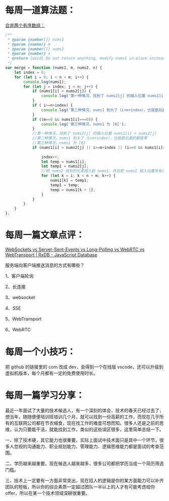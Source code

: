 # 每周一道算法题：

[合并两个有序数组：](https://leetcode.cn/problems/merge-sorted-array/description/?envType=study-plan-v2&envId=top-interview-150)

```js
/**
 * @param {number[]} nums1
 * @param {number} m
 * @param {number[]} nums2
 * @param {number} n
 * @return {void} Do not return anything, modify nums1 in-place instead.
 */
var merge = function (nums1, m, nums2, n) {
    let index = 0;
    for (let i = 0; i < n + m; i++) {
        console.log(nums1);
        for (let j = index; j < n; j++) {
            if (nums1[i] > nums2[j]) {
                console.log('第一种情况，找到了 nums2[j] 的插入位置 nums1[i] > nums2[j]');
            }
            if ( i>=n+index) {
                console.log('第二种情况，nums1 到头了（i>m+index），也就是后面的都是零');
            }
            if ((m==0 && nums1[i]===0)) {
                console.log('第三种情况，nums1 为 [0]');
            }
            //第一种情况，找到了 nums2[j] 的插入位置 nums1[i] > nums2[j]
            //第二种情况，nums1 到头了（i>n+index），也就是后面的都是零
            //第三种情况，nums1 为 [0]
            if (nums1[i] > nums2[j] || i>=m+index || (i==0 && nums1[i]===0 && index===0)) {
                
                index++;
                let temp = nums1[i];
                let temp1 = nums2[j];
                //把 nums2 找到的元素插入到 nums1，并且把 nums1 插入位置所有元素后移
                for (let k = i; k < n + m; k++) {
                    nums1[k] = temp1;
                    temp1 = temp;
                    temp = nums1[k + 1];
                }
            }
        }
    }
};
```



# 每周一篇文章点评：

[WebSockets vs Server-Sent-Events vs Long-Polling vs WebRTC vs WebTransport | RxDB - JavaScript Database](https://rxdb.info/articles/websockets-sse-polling-webrtc-webtransport.html)

服务端向客户端推送消息的方式有哪些？

1、客户端轮询

2、长连接

3、websocket

4、SSE

5、WebTransport

6、WebRTC



# 每周一个小技巧：

把 github 的链接里的 com 改成 dev，会得到一个在线版 vscode，还可以升级到虚拟机版本，每个月都有一定的免费使用时长。 



# 每周一篇学习分享：

最近一年面试了大量的技术候选人，有一个深刻的体会，技术的春天已经过去了，想当年，随随便便培训班培训几个月，就可以找到一份高薪的工作，而现在几乎所有的互联网公司都在节衣缩食，现在找工作的难度可想而知。很多人还是之前的思维，认为只要能干活，就能找到工作，类似的这些误区很多，这里简单总结一下。

一、除了技术硬，其它能力也很重要。实际上面试中技术面只是其中一个环节，很多人忽视的沟通能力、职业规划能力、管理能力、逻辑思维能力都是面试的考查范围。

二、学历越来越重要。现在候选人越来越多，很多公司都把学历当成一个简历筛选门槛。

三、技术上一定要有一方面非常突出，现在招人的逻辑是你的某方面能力可以补齐团队的短板，所以你的综合素质一定超过团队一半以上的人才有可能考虑给你 offer，所以在某一个技术领域深耕很重要。
